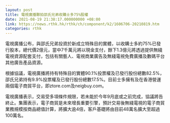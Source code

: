 ```yaml
---
layout: post
title: 電視廣播夥拍邵氏兄弟收購士多75%股權
date: 2021-08-19 21:38:17.000000000 +08:00
link: https://news.rthk.hk/rthk/ch/component/k2/1606706-20210819.htm
categories: rthk
---
```


電視廣播公布，與邵氏兄弟投資於新成立特殊目的實體，以收購士多約75%已發行股本，總代價2億元，當中7千萬元將以現金支付，餘下1.3億元將透過提供無綫電視資源配套支付，包括有關藝人、電視商業廣告及無綫電視免費廣播及數碼平台其他廣告產品資源。

根據協議，電視廣播將持有特殊目的實體90.1%投票權及已發行股份總數82.5%，邵氏兄弟持有9.9%投票權及已發行股份總數17.5%。目前士多擁有及在香港營運兩個電子商貿平台，即ztore.com及neigbuy.com。

電視廣播表示，交易受多項條件規限，若未能於今年9月底或之前完成，協議將告終止。集團表示，電子商貿是未來增長重要引擎，預計交易後無綫電視的電子商貿業務規模按商品總值計算，將擴大逾4倍，客戶基礎將由目前48萬名擴大至超過100萬名。
